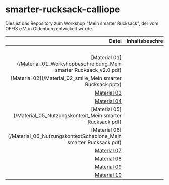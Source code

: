 # smarter-rucksack-calliope

Dies ist das Repository zum Workshop "Mein smarter Rucksack", der vom OFFIS e.V. in Oldenburg entwickelt wurde.


| Datei | Inhaltsbeschreibung |
| ------------: | :-------------- |
|<img width=250/> | <img width=500/> |
| [Material 01](/Material_01_Workshopbeschreibung_Mein smarter Rucksack_v2.0.pdf) |  |
| [Material 02](/Material_02_smile_Mein smarter Rucksack.pptx) | |
| [Material 03](/Material_03_HCD-Prozess.pdf) | |
| [Material 04](/Material_04_Calliope_Poster.pdf) | |
| [Material 05](/Material_05_Nutzungskontext_Mein smarter Rucksack.pdf) | |
| [Material 06](/Material_06_NutzungskontextSchablone_Mein smarter Rucksack.pdf) | |
| [Material 07](/Material_07_Rucksack-Vorlage.pdf) | |
| [Material 08](/Material_08_Matrix-Vorlage.pdf) | |
| [Material 09](/Material_09_Matrix-Vorlage2.pdf) | |
| [Material 10](/Material_10_Calliope-Datei.hex) | |
